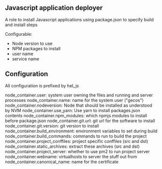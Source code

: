 Javascript application deployer
-------------------------------
A role to install Javascript applications using package.json to specify
build and install steps

Configurable:
- Node version to use
- NPM packages to install
- user name
- service name

Configuration
-------------
All configuration is prefixed by hel_js

node_container.user: system user owning the files and running and server processes
node_container.name: name for the system user ("gecos")
node_container.nodeversion: Node that should be installed as understood by NVM
node_container.use_yarn: Use yarn to install packages.json contents
node_container.npm_modules: which npmjs modules to install before package.json
node_container.git.url: git url for the software to install
node_container.git.version: git version to install
node_container.build_environment: environment variables to set during build
node_container.build_commands: commands to run to build the project
node_container.project_conffiles: project specific conffiles (src and dst)
node_container.static_archives: extract these archives (src and dst)
node_container.project_server: whether to use pm2 to run project server
node_container.webname: virtualhosts to server the stuff out from
node_container.canonical_name: name for the certificate
